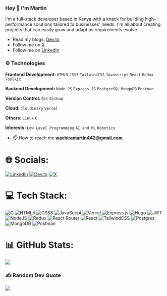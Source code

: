 <h3> Hey 👋 I'm Martin </h3> 
<p>I'm a full-stack developer based in Kenya with a knack for building high-performance solutions tailored to businesses' needs. I'm all about creating projects that   can easily grow and adapt as requirements evolve.</p>

<ul>
   <li>Read my blogs: <a href='https://dev.to/martinwachira' target='_blank'>Dev.to</a></li>
   <li>Follow me on <a href='https://x.com/MurithiMartin99' target='_blank'>X</a></li>
   <li>Follow me on <a href='https://www.linkedin.com/in/martin-wachira' target='_blank'>LinkedIn</a></li>
</ul>

<h3>⚙️ Technologies</h3>
<p> <strong>Frontend Development: </strong>
<code>HTML5</code>
<code>CSS3</code>
<code>TailwindCSS</code>
<code>Javascript</code>
<code>React</code>
<code>Redux Toolkit</code>
</p>

<p> <strong>Backend Development: </strong>
<code>Node JS</code>
<code>Express JS</code>
<code>PostgreSQL</code>
<code>MongoDB</code>
<code>Postman</code>
</p>

<p> <strong>Version Control: </strong>
<code>Git</code>
<code>Github</code>
</p>

<p> <strong>Cloud: </strong>
<code>Cloudinary</code>
<code>Vercel</code>
</p>

<p> <strong>Others: </strong>
<code>Linux</code>
<code>C</code>
</p>

<p> <strong>Interests: </strong>
<code>Low Level Programming</code>
<code>AI and ML</code>
<code>Robotics</code>
</p>

- 📫 How to reach me **wachiramartin442@gmail.com**


# 🌐 Socials:
[![LinkedIn](https://img.shields.io/badge/LinkedIn-%230077B5.svg?logo=linkedin&logoColor=white)](https://www.linkedin.com/in/martin-wachira)
[![Dev.to](https://img.shields.io/badge/Dev.to-12100E?logo=dev.to&logoColor=white)](https://dev.to/martinwachira) [![X](https://img.shields.io/badge/X-black.svg?logo=X&logoColor=white)](https://x.com/MurithiMartin99) 

# 💻 Tech Stack:
![C](https://img.shields.io/badge/c-%2300599C.svg?style=for-the-badge&logo=c&logoColor=white) ![HTML5](https://img.shields.io/badge/html5-%23E34F26.svg?style=for-the-badge&logo=html5&logoColor=white) ![CSS3](https://img.shields.io/badge/css3-%231572B6.svg?style=for-the-badge&logo=css3&logoColor=white) ![JavaScript](https://img.shields.io/badge/javascript-%23323330.svg?style=for-the-badge&logo=javascript&logoColor=%23F7DF1E) ![Vercel](https://img.shields.io/badge/vercel-%23000000.svg?style=for-the-badge&logo=vercel&logoColor=white) ![Express.js](https://img.shields.io/badge/express.js-%23404d59.svg?style=for-the-badge&logo=express&logoColor=%2361DAFB) ![Hugo](https://img.shields.io/badge/Hugo-black.svg?style=for-the-badge&logo=Hugo) ![JWT](https://img.shields.io/badge/JWT-black?style=for-the-badge&logo=JSON%20web%20tokens) ![NodeJS](https://img.shields.io/badge/node.js-6DA55F?style=for-the-badge&logo=node.js&logoColor=white) ![Redux](https://img.shields.io/badge/redux-%23593d88.svg?style=for-the-badge&logo=redux&logoColor=white) ![React Router](https://img.shields.io/badge/React_Router-CA4245?style=for-the-badge&logo=react-router&logoColor=white) ![React](https://img.shields.io/badge/react-%2320232a.svg?style=for-the-badge&logo=react&logoColor=%2361DAFB) ![TailwindCSS](https://img.shields.io/badge/tailwindcss-%2338B2AC.svg?style=for-the-badge&logo=tailwind-css&logoColor=white) ![Postgres](https://img.shields.io/badge/postgres-%23316192.svg?style=for-the-badge&logo=postgresql&logoColor=white) ![MongoDB](https://img.shields.io/badge/MongoDB-%234ea94b.svg?style=for-the-badge&logo=mongodb&logoColor=white) ![Postman](https://img.shields.io/badge/Postman-FF6C37?style=for-the-badge&logo=postman&logoColor=white)
# 📊 GitHub Stats:
![](https://github-readme-streak-stats.herokuapp.com/?user=MartinMurithi&theme=dark&hide_border=false)<br/>

### ✍️ Random Dev Quote
![](https://quotes-github-readme.vercel.app/api?type=horizontal&theme=radical)

<!-- Proudly created with GPRM ( https://gprm.itsvg.in ) -->
